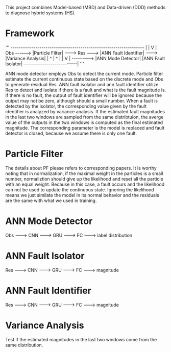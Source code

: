 This project combines Model-based (MBD) and Data-driven (DDD) methods to diagnose hybrid systems (HS).

# Framework

'''
                -----------------------------------------------------------------
                |                                                               |
                V                                                               |
Obs -----> |Particle Filter| --->  Res ---> |ANN Fault Identifier| ---> |Variance Analysis| 
 |              ^                   |                                           ^
 |              |                   V                                           |
 --------> |ANN Mode Detector|   |ANN Fault Isolator| --------------------------|
 '''

ANN mode detector employs Obs to detect the current mode. Particle filter estimate the current continuous state based on 
the discrete mode and Obs to generate residual Res. ANN fault isolator and ann fault identifier utilize Res to detect and 
isolate if there is a fault and what is the fault magnitude is. If there is no fault, the output of fault identifier will
be ignored because the output may not be zero, although should a small number. When a fault is detected by the isolator, 
the corresponding value given by the fault identifier is analyzed by variance analysis. If the estimated fault magnitudes 
in the last two windows are sampled from the same distribtuion, the averge value of the outputs in the two windows is computed 
as the final estimated magnitude. The corresponding parameter is the model is replaced and fault detector is closed, because 
we assume there is only one fault.

# Particle Filter
The details about PF please refers to corresponding papers. It is worthy noting that in normalization, if the maximal weight 
in the particles is a small number, normaliztion should give up the likelihood and reset all the particle with an equal weight. 
Because in this case, a fault occurs and the likelihood can not be used to update the continuous state. Ignoring the likelihood 
means we just similate the model in its normal behavior and the residuals are the same with what we used in training.

# ANN Mode Detector
Obs ---> CNN ---> GRU ---> FC ---> label distribution
# ANN Fault Isolator
Res ---> CNN ---> GRU ---> FC ---> magnitude
# ANN Fault Identifier
Res ---> CNN ---> GRU ---> FC ---> magnitude
# Variance Analysis
Test if the estimated magnitudes in the last two windows come from the same distribution.
